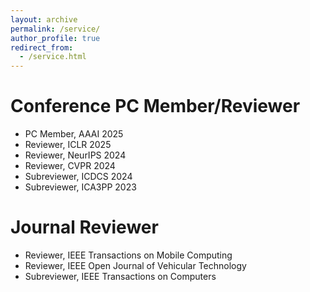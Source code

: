 ```yaml
---
layout: archive
permalink: /service/
author_profile: true
redirect_from:
  - /service.html
---
```

# Conference PC Member/Reviewer
* PC Member, AAAI 2025
* Reviewer, ICLR 2025
* Reviewer, NeurIPS 2024
* Reviewer, CVPR 2024
* Subreviewer, ICDCS 2024
* Subreviewer, ICA3PP 2023
# Journal Reviewer
* Reviewer, IEEE Transactions on Mobile Computing
* Reviewer, IEEE Open Journal of Vehicular Technology
* Subreviewer, IEEE Transactions on Computers
